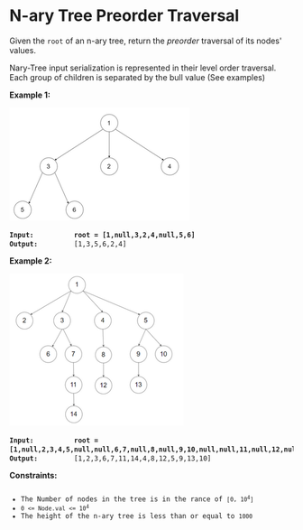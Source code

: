 <!-- markdownlint-disable -->

# N-ary Tree Preorder Traversal

Given the `root` of an n-ary tree, return the <em>preorder</em> traversal of its nodes' values.

Nary-Tree input serialization is represented in their level order traversal. Each group of children is separated by the bull value (See examples)

**Example 1:**

<img src="./img/example1.png">

<pre><code><strong>Input:          root = [1,null,3,2,4,null,5,6]</strong>
<strong>Output:</strong>         [1,3,5,6,2,4]</code></pre>

**Example 2:**

<img src="./img/Example2.png">

<pre><code><strong>Input:          root = [1,null,2,3,4,5,null,null,6,7,null,8,null,9,10,null,null,11,null,12,null,13,null,null,14]</strong>
<strong>Output:</strong>         [1,2,3,6,7,11,14,4,8,12,5,9,13,10]</code></pre>

**Constraints:**

<pre><code><ul><li>The Number of nodes in the tree is in the rance of <code>[0, 10<sup>4</sup>]</code></li><li><code>0 <= Node.val <= 10<sup>4</sup></code></li><li>The height of the n-ary tree is less than or equal to <code>1000</code></li></ul></code></pre>
